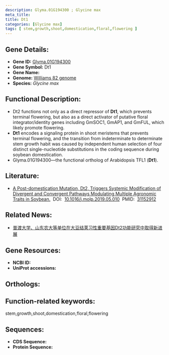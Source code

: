 ```yaml
---
description: Glyma.01G194300 ; Glycine max
meta_title:
title: Dt1
categories: [Glycine max]
tags: [ stem,growth,shoot,domestication,floral,flowering ]
---
```


## Gene Details:
- **Gene ID:**	[Glyma.01G194300]()
- **Gene Symbol:** Dt1
- **Gene Name:** 
- **Genome:** [Williams 82 genome]()
- **Species:** *Glycine max*

## Functional Description:
   - Dt2 functions not only as a direct repressor of **Dt1**, which prevents terminal flowering, but also as a direct activator of putative floral integrator/identity genes including GmSOC1, GmAP1, and GmFUL, which likely promote flowering.
   - **Dt1** encodes a signaling protein in shoot meristems that prevents terminal flowering, and the transition from indeterminate to determinate stem growth habit was caused by independent human selection of four distinct single-nucleotide substitutions in the coding sequence during soybean domestication.
   - Glyma.01G194300—the functional ortholog of Arabidopsis TFL1 (**Dt1**).

## Literature:
   - [A Post-domestication Mutation, Dt2, Triggers Systemic Modification of Divergent and Convergent Pathways Modulating Multiple Agronomic Traits in Soybean.]( https://www.cell.com/molecular-plant/fulltext/S1674-2052(19)30175-3)&nbsp;&nbsp;DOI:&nbsp;&nbsp;[10.1016/j.molp.2019.05.010](https://www.cell.com/molecular-plant/fulltext/S1674-2052(19)30175-3)&nbsp;&nbsp;PMID:&nbsp;&nbsp;[31152912](https://pubmed.ncbi.nlm.nih.gov/31152912/)

## Related News:
   - [普渡大学、山东农大等单位在大豆结荚习性重要基因Dt2功能研究中取得新进展](https://mp.weixin.qq.com/s?__biz=MzIyOTY2NDYyNQ==&mid=2247492031&idx=2&sn=154ffafdb9377bb29816b537529ce8c8&chksm=e8bd93a1dfca1ab789b7d57149b16877d448f2277c0697e6ab73e5d9acdc52e39709b7693598&scene=27#wechat_redirect)

## Gene Resources:
- **NCBI ID:** [](https://www.ncbi.nlm.nih.gov/gene/?term=)
- **UniProt accessions:** [](https://www.uniprot.org/uniprotkb//entry)

## Orthologs:

## Function-related keywords:
stem,growth,shoot,domestication,floral,flowering

## Sequences:
- **CDS Sequence:**
- **Protein Sequence:**
